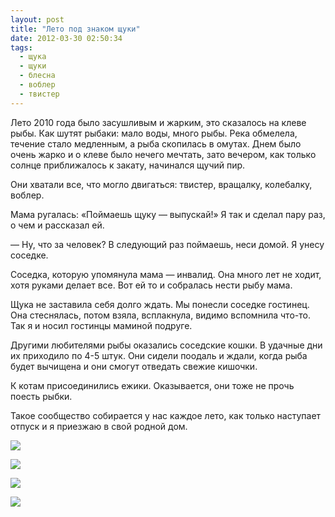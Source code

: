 ```yaml
---
layout: post
title: "Лето под знаком щуки"
date: 2012-03-30 02:50:34
tags:
  - щука
  - щуки
  - блесна
  - воблер
  - твистер
---
```

Лето 2010 года было засушливым и жарким, это сказалось на клеве рыбы.
Как шутят рыбаки: мало воды, много рыбы. Река обмелела, течение стало
медленным, а рыба скопилась в омутах. Днем было очень жарко и о клеве
было нечего мечтать, зато вечером, как только солнце приближалось к
закату, начинался щучий пир.

Они хватали все, что могло двигаться: твистер, вращалку, колебалку,
воблер.

Мама ругалась: «Поймаешь щуку — выпускай!» Я так и сделал пару раз, о
чем и рассказал ей.

 — Ну, что за человек? В следующий раз поймаешь, неси домой. Я унесу
соседке.

Соседка, которую упомянула мама — инвалид. Она много лет не ходит, хотя
руками делает все. Вот ей то и собралась нести рыбу мама.

Щука не заставила себя долго ждать. Мы понесли соседке гостинец. Она
стеснялась, потом взяла, всплакнула, видимо вспомнила что-то. Так я и
носил гостинцы маминой подруге.

Другими любителями рыбы оказались соседские кошки. В удачные дни их
приходило по 4-5 штук. Они сидели поодаль и ждали, когда рыба будет
вычищена и они смогут отведать свежие кишочки.

К котам присоединились ежики. Оказывается, они тоже не прочь поесть
рыбки.

Такое сообщество собирается у нас каждое лето, как только наступает
отпуск и я приезжаю в свой родной дом.

![](http://fishingguru.ru/uploads/images/00/00/01/2012/03/29/17b1dc.jpg)

![](http://fishingguru.ru/uploads/images/00/00/01/2012/03/29/19e763.jpg)

![](http://fishingguru.ru/uploads/images/00/00/01/2012/03/29/87ec6d.jpg)

![](http://fishingguru.ru/uploads/images/00/00/01/2012/03/29/32ad0a.jpg)

